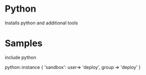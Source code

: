 Python
======

Installs python and additional tools

Samples
=======

include python

python::instance { 'sandbox': user=> 'deploy', group => 'deploy' }

